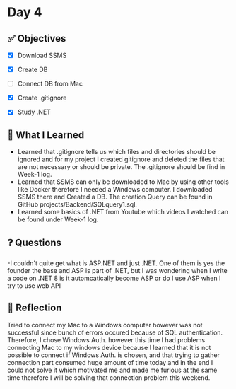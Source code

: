 # Day 4

## ✅ Objectives
- [x] Download SSMS
- [x] Create DB
- [ ] Connect DB from Mac
- [x] Create .gitignore
- [x] Study .NET 



## 📘 What I Learned
- Learned that .gitignore tells us which files and directories should be ignored and for my project I created gitignore and deleted the files that are not necessary or should be private. The .gitignore should be find in Week-1 log.
- Learned that SSMS can only be downloaded to Mac by using other tools like Docker therefore I needed a Windows computer. I downloaded SSMS there and Created a DB. The creation Query can be found in GitHub projects/Backend/SQLquery1.sql.
- Learned some basics of .NET from Youtube which videos I watched can be found under Week-1 log.


## ❓ Questions
-I couldn't quite get what is ASP.NET and just .NET. One of them is yes the founder the base and ASP is part of .NET, but I was wondering when I write a code on .NET 8 is it automcatically become ASP or do I use ASP when I try to use web API

## 💬 Reflection
Tried to connect my Mac to a Windows computer however was not successful since bunch of errors occured because of SQL authentication. Therefore, I chose Windows Auth. however this time I had problems connecting Mac to my windows device because I learned that it is not possible to connect if Windows Auth. is chosen, and that trying to gather connection part consumed huge amount of time today and in the end I could not solve it which motivated me and made me furious at the same time therefore I will be solving that connection problem this weekend.

